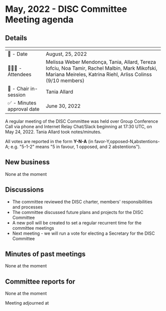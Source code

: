 # May, 2022 - DISC Committee Meeting agenda

## Details

| <!-- -->    | <!-- -->    |
|-----------|---|
| 📅 - Date | August, 25, 2022 |
| 🙋🏽‍♀️ - Attendees | Melissa Weber Mendonça, Tania, Allard, Tereza Iofciu, Noa Tamir, Rachel Malbin, Mark Mikofski, Mariana Meireles, Katrina Riehl, Arliss Colinss (9/10 members)  |
| 💬 - Chair in-session | Tania Allard|
| ✅ - Minutes approval date | June 30, 2022  |

A regular meeting of the DISC Committee was held over Group Conference Call via phone and Internet Relay Chat/Slack beginning at 17:30 UTC, on May 24, 2022. Tania Allard took notes/minutes.

All votes are reported in the form **Y-N-A** (in favor-Y‚opposed-N‚abstentions-A; e.g. "5-1-2" means "5 in favour, 1 opposed, and 2 abstentions").

## New business

None at the moment

## Discussions

* The committee reviewed the DISC charter, members' responsibilities and processes
* The committee discussed future plans and projects for the DISC Committee
* A new poll will be created to set a regular recurrent time for the committee meetings
* Next meeting - we will run a vote for electing a Secretary for the DISC Committee

## Minutes of past meetings

None at the moment

## Committee reports for <time-period>

None at the moment

Meeting adjourned at <time>
